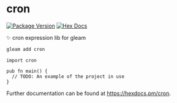 # cron

[![Package Version](https://img.shields.io/hexpm/v/cron)](https://hex.pm/packages/cron)
[![Hex Docs](https://img.shields.io/badge/hex-docs-ffaff3)](https://hexdocs.pm/cron/)

✨ cron expression lib for gleam

```sh
gleam add cron
```
```gleam
import cron

pub fn main() {
  // TODO: An example of the project in use
}
```

Further documentation can be found at <https://hexdocs.pm/cron>.


